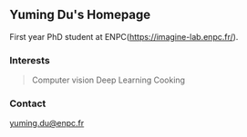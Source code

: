 ## Yuming Du's Homepage

First year PhD student at ENPC(https://imagine-lab.enpc.fr/). 

### Interests
> Computer vision
> Deep Learning
> Cooking

### Contact
yuming.du@enpc.fr
